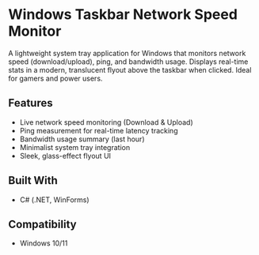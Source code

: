 # Windows Taskbar Network Speed Monitor

A lightweight system tray application for Windows that monitors network speed (download/upload), ping, and bandwidth usage. Displays real-time stats in a modern, translucent flyout above the taskbar when clicked. Ideal for gamers and power users.

## Features

- Live network speed monitoring (Download & Upload)
- Ping measurement for real-time latency tracking
- Bandwidth usage summary (last hour)
- Minimalist system tray integration
- Sleek, glass-effect flyout UI 

## Built With

- C# (.NET, WinForms)

## Compatibility

- Windows 10/11
